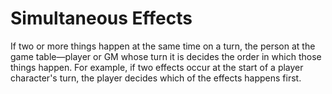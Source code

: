 # Simultaneous Effects

If two or more things happen at the same time on a turn, the person at the game table—player or GM whose turn it is decides the order in which those things happen. For example, if two effects occur at the start of a player character's turn, the player decides which of the effects happens first.